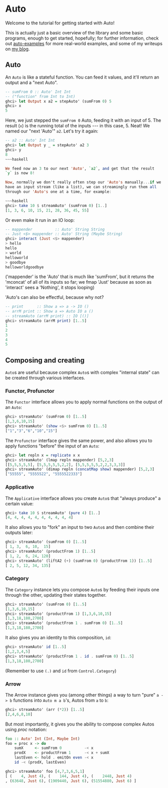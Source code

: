 Auto
====

Welcome to the tutorial for getting started with Auto!

This is actually just a basic overview of the library and some basic programs,
enough to get started, hopefully; for further information, check out
[auto-examples][] for more real-world examples, and some of my writeups on [my
blog][blog].

[auto-examples]: https://github.com/mstksg/auto-examples
[blog]: http://blog.jle.im

Auto
----

An `Auto` is like a stateful function.  You can feed it values, and
it'll return an output and a "next Auto".

~~~haskell
-- sumFrom 0 :: Auto' Int Int
-- ("function" from Int to Int)
ghci> let Output x a2 = stepAuto' (sumFrom 0) 5
ghci> x
5
~~~

Here, we just stepped the `sumFrom 0` Auto, feeding it with an input
of 5.  The result (`x`) is the running total of the inputs --- in this
case, 5.  Neat!  We named our "next 'Auto'" `a2`.  Let's try it again:

~~~haskell
-- a2 :: Auto' Int Int
ghci> let Output y _ = stepAuto' a2 3
ghci> y
8
~~~haskell

We feed now an 3 to our next 'Auto', `a2`, and get that the result
`y` is now 8!

Now, normally we don't really often step our 'Auto's manually...if we
have an input stream (like a list), we can streamingly run them all
through our 'Auto's one at a time, for example:

~~~haskell
ghci> take 10 $ streamAuto' (sumFrom 0) [1..]
[1, 3, 6, 10, 15, 21, 28, 36, 45, 55]
~~~

Or even make it run in an IO loop:

~~~haskell
-- mappender          :: Auto' String String
-- Just <$> mappender :: Auto' String (Maybe String)
ghci> interact (Just <$> mappender)
> hello
hello
> world
helloworld
> goodbye
helloworldgoodbye
~~~

('mappender' is the 'Auto' that is much like 'sumFrom', but it returns
the 'mconcat' of all of its inputs so far; we fmap 'Just'
because as soon as 'interact' sees a 'Nothing', it stops looping)

'Auto's can also be effectful, because why not?

~~~haskell
-- print      :: Show a => a -> IO ()
-- arrM print :: Show a => Auto IO a ()
-- streamAuto (arrM print) :: IO [()]
ghci> streamAuto (arrM print) [1..5]
1
2
3
4
5
~~~

Composing and creating
----------------------

`Auto`s are useful because complex `Auto`s with complex "internal state" can
be created through various interfaces.

### Functor, Profunctor

The `Functor` interface allows you to apply normal functions on the output of
an `Auto`:

~~~haskell
ghci> streamAuto' (sumFrom 0) [1..5]
[1,3,6,10,15]
ghci> streamAuto' (show <$> sumFrom 0) [1..5]
["1","3","6","10","15"]
~~~

The `Profunctor` interface gives the same power, and also allows you to apply
functions "before" the input of an `Auto`:

~~~haskell
ghci> let repln x = replicate x x
ghci> streamAuto' (lmap repln mappender) [5,2,3]
[[5,5,5,5,5], [5,5,5,5,5,2,2], [5,5,5,5,5,2,2,3,3,3]]
ghci> streamAuto' (dimap repln (concatMap show) mappender) [5,2,3]
["55555", "5555522", "5555522333"]
~~~

### Applicative

The `Applicative` interface allows you create `Auto`s that "always produce" a
certain value:

~~~haskell
ghci> take 10 $ streamAuto' (pure 4) [1..]
[4, 4, 4, 4, 4, 4, 4, 4, 4, 4]
~~~

It also allows you to "fork" an input to two `Auto`s and then combine their
outputs later:

~~~haskell
ghci> streamAuto' (sumFrom 0) [1..5]
[ 1, 3,  6, 10,  15]
ghci> streamAuto' (productFrom 1) [1..5]
[ 1, 2,  6, 24, 120]
ghci> streamAuto' (liftA2 (+) (sumFrom 0) (productFrom 1)) [1..5]
[ 2, 5, 12, 34, 135]
~~~

### Category

The `Category` instance lets you compose `Auto`s by feeding their inputs one
through the other, updating their states together.

~~~haskell
ghci> streamAuto' (sumFrom 0) [1..5]
[1,3,6,10,15]
ghci> streamAuto' (productFrom 1) [1,3,6,10,15]
[1,3,18,180,2700]
ghci> streamAuto' (productFrom 1 . sumFrom 0) [1..5]
[1,3,18,180,2700]
~~~

It also gives you an identity to this composition, `id`:

~~~haskell
ghci> streamAuto' id [1..5]
[1,2,3,4,5]
ghci> streamAuto' (productFrom 1 . id . sumFrom 0) [1..5]
[1,3,18,180,2700]
~~~

(Remember to use `(.)` and `id` from `Control.Category`)

### Arrow

The Arrow instance gives you (among other things) a way to turn "pure" `a -> b`
functions into `Auto m a b`'s, Autos from `a` to `b`:

~~~haskell
ghci> streamAuto' (arr (*2)) [1..5]
[2,4,6,8,10]
~~~

But most importantly, it gives you the ability to compose complex Autos using
*proc* notation:

~~~haskell
foo :: Auto' Int (Int, Maybe Int)
foo = proc x -> do
    sumX     <- sumFrom 0          -< x
    prodX    <- productFrom 1      -< x + sumX
    lastEven <- hold . emitOn even -< x
    id -< (prodX, lastEven)
~~~

~~~haskell
ghci> streamAuto' foo [4,7,3,6,5,1]
[ (    4, Just 4), (    144, Just 4), (    2448, Just 4)
, (63648, Just 6), (1909440, Just 6), (51554880, Just 6) ]
~~~



